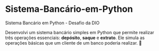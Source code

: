 # Sistema-Bancário-em-Python
Sistema Bancário em Python - Desafio da DIO

Desenvolvi um sistema bancário simples em Python que permite realizar três operações essenciais: **depósito**, **saque** e **extrato**. Ele simula as operações básicas que um cliente de um banco poderia realizar. 🏦
